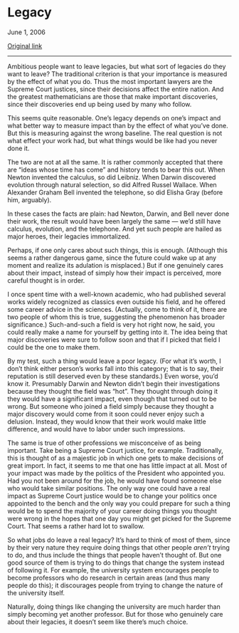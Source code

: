 Legacy
======

June 1, 2006

[Original link](http://www.aaronsw.com/weblog/legacy)

* * * * *

Ambitious people want to leave legacies, but what sort of legacies do
they want to leave? The traditional criterion is that your importance is
measured by the effect of what you do. Thus the most important lawyers
are the Supreme Court justices, since their decisions affect the entire
nation. And the greatest mathematicians are those that make important
discoveries, since their discoveries end up being used by many who
follow.

This seems quite reasonable. One’s legacy depends on one’s impact and
what better way to measure impact than by the effect of what you’ve
done. But this is measuring against the wrong baseline. The real
question is not what effect your work had, but what things would be like
had you never done it.

The two are not at all the same. It is rather commonly accepted that
there are “ideas whose time has come” and history tends to bear this
out. When Newton invented the calculus, so did Leibniz. When Darwin
discovered evolution through natural selection, so did Alfred Russel
Wallace. When Alexander Graham Bell invented the telephone, so did
Elisha Gray (before him, arguably).

In these cases the facts are plain: had Newton, Darwin, and Bell never
done their work, the result would have been largely the same — we’d
still have calculus, evolution, and the telephone. And yet such people
are hailed as major heroes, their legacies immortalized.

Perhaps, if one only cares about such things, this is enough. (Although
this seems a rather dangerous game, since the future could wake up at
any moment and realize its adulation is misplaced.) But if one genuinely
cares about their impact, instead of simply how their impact is
perceived, more careful thought is in order.

I once spent time with a well-known academic, who had published several
works widely recognized as classics even outside his field, and he
offered some career advice in the sciences. (Actually, come to think of
it, there are two people of whom this is true, suggesting the phenomenon
has broader significance.) Such-and-such a field is very hot right now,
he said, you could really make a name for yourself by getting into it.
The idea being that major discoveries were sure to follow soon and that
if I picked that field I could be the one to make them.

By my test, such a thing would leave a poor legacy. (For what it’s
worth, I don’t think either person’s works fall into this category; that
is to say, their reputation is still deserved even by these standards.)
Even worse, you’d know it. Presumably Darwin and Newton didn’t begin
their investigations because they thought the field was “hot”. They
thought through doing it they would have a significant impact, even
though that turned out to be wrong. But someone who joined a field
simply because they thought a major discovery would come from it soon
could never enjoy such a delusion. Instead, they would know that their
work would make little difference, and would have to labor under such
impressions.

The same is true of other professions we misconceive of as being
important. Take being a Supreme Court justice, for example.
Traditionally, this is thought of as a majestic job in which one gets to
make decisions of great import. In fact, it seems to me that one has
little impact at all. Most of your impact was made by the politics of
the President who appointed you. Had you not been around for the job, he
would have found someone else who would take similar positions. The only
way one could have a real impact as Supreme Court justice would be to
change your politics once appointed to the bench and the only way you
could prepare for such a thing would be to spend the majority of your
career doing things you thought were wrong in the hopes that one day you
might get picked for the Supreme Court. That seems a rather hard lot to
swallow.

So what jobs do leave a real legacy? It’s hard to think of most of them,
since by their very nature they require doing things that other people
*aren’t* trying to do, and thus include the things that people haven’t
thought of. But one good source of them is trying to do things that
change the system instead of following it. For example, the university
system encourages people to become professors who do research in certain
areas (and thus many people do this); it discourages people from trying
to change the nature of the university itself.

Naturally, doing things like changing the university are much harder
than simply becoming yet another professor. But for those who genuinely
care about their legacies, it doesn’t seem like there’s much choice.
